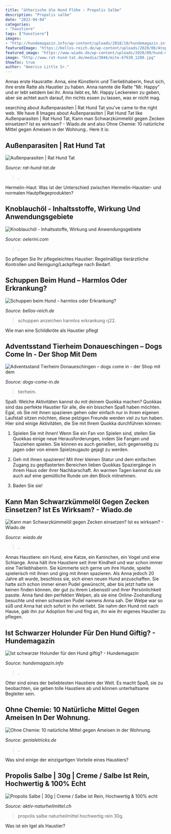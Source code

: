 ```yaml
---
title: "ätherische öle Hund Flöhe : Propolis Salbe"
description: "Propolis salbe"
date: "2022-04-04"
categories:
- "haustiere"
tags: ["haustiere"]
images:
- "http://hundemagazin.info/wp-content/uploads/2018/10/hundemagazin.info-beitrag-ist-schwarzer-holunder-fuer-den-hund-giftig.jpg"
featuredImage: "https://bellos-reich.de/wp-content/uploads/2020/08/Atopische-Dermatitis-768x432.jpg"
featured_image: "https://www.wiado.de/wp-content/uploads/2020/09/hund-mit-zecke-canva.jpg"
image: "http://www.rat-hund-tat.de/media/3046/mite-67638_1280.jpg"
ShowToc: true
author: "Americo Little Sr."
---
```



Annas erste Hausratte:
Anna, eine Künstlerin und Tierliebhaberin, freut sich, ihre erste Ratte als Haustier zu haben. Anna nannte die Ratte "Mr. Happy" und er lebt seitdem bei ihr. Anna liebt es, Mr. Happy Leckereien zu geben, aber sie achtet auch darauf, ihn nichts essen zu lassen, was er nicht mag.

	

		
searching about Außenparasiten | Rat Hund Tat you've came to the right web. We have 8 Images about Außenparasiten | Rat Hund Tat like Außenparasiten | Rat Hund Tat, Kann man Schwarzkümmelöl gegen Zecken einsetzen? Ist es wirksam? - Wiado.de and also Ohne Chemie: 10 natürliche Mittel gegen Ameisen in der Wohnung.. Here it is:
		
    
## Außenparasiten | Rat Hund Tat

<img loading=lazy src="http://www.rat-hund-tat.de/media/3046/mite-67638_1280.jpg" onerror="this.onerror=null;this.src='https://tse3.mm.bing.net/th?id=OIP.68ARyFkJkn_xKLQN7jLTQwHaFL&amp;pid=15.1';" alt="Außenparasiten | Rat Hund Tat">

_Source: rat-hund-tat.de_

>. 

	

Hermelin-Haut: Was ist der Unterschied zwischen Hermelin-Haustier- und normalen Hautpflegeprodukten?

    
## Knoblauchöl - Inhaltsstoffe, Wirkung Und Anwendungsgebiete

<img loading=lazy src="http://oelerini.com/img/knoblauchoel.jpg" onerror="this.onerror=null;this.src='https://tse4.mm.bing.net/th?id=OIP.FTU29x8Gu1IlgrSEwVuXZwHaE8&amp;pid=15.1';" alt="Knoblauchöl - Inhaltsstoffe, Wirkung und Anwendungsgebiete">

_Source: oelerini.com_

>. 

	

So pflegen Sie Ihr pflegeleichtes Haustier: Regelmäßige tierärztliche Kontrollen und Reinigung/Lackpflege nach Bedarf.

    
## Schuppen Beim Hund – Harmlos Oder Erkrankung?

<img loading=lazy src="https://bellos-reich.de/wp-content/uploads/2020/08/Atopische-Dermatitis-768x432.jpg" onerror="this.onerror=null;this.src='https://tse4.mm.bing.net/th?id=OIP.EnpRISS9ezL76t3L_XYntQHaEK&amp;pid=15.1';" alt="Schuppen beim Hund – harmlos oder Erkrankung?">

_Source: bellos-reich.de_

>schuppen anzeichen harmlos erkrankung rj22. 

	

Wie man eine Schildkröte als Haustier pflegt

    
## Adventsstand Tierheim Donaueschingen – Dogs Come In - Der Shop Mit Dem

<img loading=lazy src="https://dogs-come-in.de/wp-content/uploads/2019/09/20190803_092419.jpg" onerror="this.onerror=null;this.src='https://tse3.mm.bing.net/th?id=OIP.IHZwQ7mmg5McKdbdaBBhvQHaEK&amp;pid=15.1';" alt="Adventsstand Tierheim Donaueschingen – dogs come in - der Shop mit dem">

_Source: dogs-come-in.de_

>tierheim. 

	

Spaß: Welche Aktivitäten kannst du mit deinem Quokka machen?
Quokkas sind das perfekte Haustier für alle, die ein bisschen Spaß haben möchten. Egal, ob Sie mit ihnen spazieren gehen oder einfach nur in ihrem eigenen Laufstall sitzen möchten, diese pelzigen Freunde werden viel zu tun haben. Hier sind einige Aktivitäten, die Sie mit Ihrem Quokka durchführen können:
1. Spielen Sie mit ihnen! Wenn Sie ein Fan von Spielen sind, stellen Sie Quokkas einige neue Herausforderungen, indem Sie Fangen und Tauziehen spielen. Sie können es auch genießen, sich gegenseitig zu jagen oder von einem Spielzeugauto gejagt zu werden.

2. Geh mit ihnen spazieren! Mit ihrer kleinen Statur und dem einfachen Zugang zu gepflasterten Bereichen lieben Quokkas Spaziergänge in ihrem Haus oder ihrer Nachbarschaft. An warmen Tagen kannst du sie auch auf eine gemütliche Runde um den Block mitnehmen.

3. Baden Sie sie!

    
## Kann Man Schwarzkümmelöl Gegen Zecken Einsetzen? Ist Es Wirksam? - Wiado.de

<img loading=lazy src="https://www.wiado.de/wp-content/uploads/2020/09/hund-mit-zecke-canva.jpg" onerror="this.onerror=null;this.src='https://tse3.mm.bing.net/th?id=OIP.vnr5PlgBKDnFWGMYrbY8BAHaE8&amp;pid=15.1';" alt="Kann man Schwarzkümmelöl gegen Zecken einsetzen? Ist es wirksam? - Wiado.de">

_Source: wiado.de_

>. 

	

Annas Haustiere: ein Hund, eine Katze, ein Kaninchen, ein Vogel und eine Schlange.
Anna hält ihre Haustiere seit ihrer Kindheit und war schon immer eine Tierliebhaberin. Sie kümmerte sich gerne um ihre Hunde, spielte spielerisch mit ihnen und ging mit ihnen spazieren. Als Anna jedoch 20 Jahre alt wurde, beschloss sie, sich einen neuen Hund anzuschaffen. Sie hatte sich schon immer einen Pudel gewünscht, aber bis jetzt hatte sie keinen finden können, der gut zu ihrem Lebensstil und ihrer Persönlichkeit passte. Anna fand den perfekten Welpen, als sie eine Online-Zoohandlung besuchte und einen schwarzen Pudel namens Anna sah. Der Welpe war so süß und Anna hat sich sofort in ihn verliebt. Sie nahm den Hund mit nach Hause, gab ihn zur Adoption frei und fing an, ihn wie ihr eigenes Haustier zu pflegen.

    
## Ist Schwarzer Holunder Für Den Hund Giftig? - Hundemagazin

<img loading=lazy src="http://hundemagazin.info/wp-content/uploads/2018/10/hundemagazin.info-beitrag-ist-schwarzer-holunder-fuer-den-hund-giftig.jpg" onerror="this.onerror=null;this.src='https://tse1.mm.bing.net/th?id=OIP.KF3RgaKnklCVNhoZqh8GxgHaE8&amp;pid=15.1';" alt="Ist schwarzer Holunder für den Hund giftig? - Hundemagazin">

_Source: hundemagazin.info_

>. 

	

Otter sind eines der beliebtesten Haustiere der Welt. Es macht Spaß, sie zu beobachten, sie geben tolle Haustiere ab und können unterhaltsame Begleiter sein.

    
## Ohne Chemie: 10 Natürliche Mittel Gegen Ameisen In Der Wohnung.

<img loading=lazy src="https://files.heftigcdn.com/wp-content/uploads/2017/07/2facb547190b9a8795372332c1ba1c31-800x418.jpg" onerror="this.onerror=null;this.src='https://tse2.mm.bing.net/th?id=OIP.I9tCfJORFoO4eNBT95zNbwHaD3&amp;pid=15.1';" alt="Ohne Chemie: 10 natürliche Mittel gegen Ameisen in der Wohnung.">

_Source: genialetricks.de_

>. 

	

Was sind einige der einzigartigen Vorteile eines Haustiers?

    
## Propolis Salbe | 30g | Creme / Salbe Ist Rein, Hochwertig &amp; 100% Echt

<img loading=lazy src="https://www.aktiv-naturheilmittel.ch/202-medium_default/propolis-salbe.jpg" onerror="this.onerror=null;this.src='https://tse3.mm.bing.net/th?id=OIP.5OGj8NU3L2pB0jZAgXid8AAAAA&amp;pid=15.1';" alt="Propolis Salbe | 30g | Creme / Salbe ist Rein, Hochwertig &amp; 100% echt">

_Source: aktiv-naturheilmittel.ch_

>propolis salbe naturheilmittel hochwertig rein 30g. 

	

Was ist ein Igel als Haustier?


